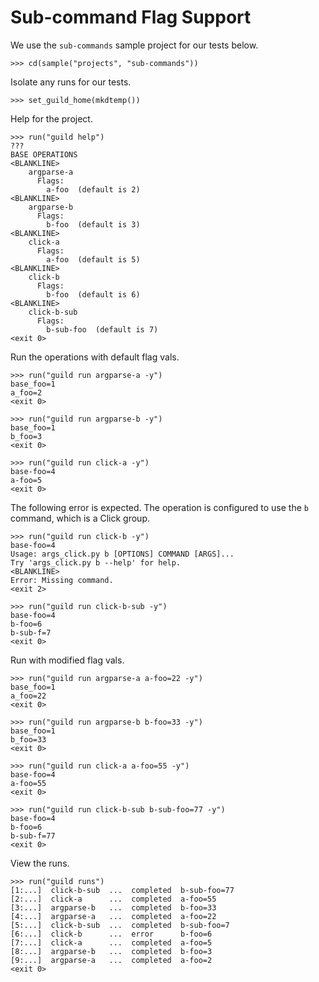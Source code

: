 # Sub-command Flag Support

We use the `sub-commands` sample project for our tests below.

    >>> cd(sample("projects", "sub-commands"))

Isolate any runs for our tests.

    >>> set_guild_home(mkdtemp())

Help for the project.

    >>> run("guild help")
    ???
    BASE OPERATIONS
    <BLANKLINE>
        argparse-a
          Flags:
            a-foo  (default is 2)
    <BLANKLINE>
        argparse-b
          Flags:
            b-foo  (default is 3)
    <BLANKLINE>
        click-a
          Flags:
            a-foo  (default is 5)
    <BLANKLINE>
        click-b
          Flags:
            b-foo  (default is 6)
    <BLANKLINE>
        click-b-sub
          Flags:
            b-sub-foo  (default is 7)
    <exit 0>

Run the operations with default flag vals.

    >>> run("guild run argparse-a -y")
    base_foo=1
    a_foo=2
    <exit 0>

    >>> run("guild run argparse-b -y")
    base_foo=1
    b_foo=3
    <exit 0>

    >>> run("guild run click-a -y")
    base-foo=4
    a-foo=5
    <exit 0>

The following error is expected. The operation is configured to use
the `b` command, which is a Click group.

    >>> run("guild run click-b -y")
    base-foo=4
    Usage: args_click.py b [OPTIONS] COMMAND [ARGS]...
    Try 'args_click.py b --help' for help.
    <BLANKLINE>
    Error: Missing command.
    <exit 2>

    >>> run("guild run click-b-sub -y")
    base-foo=4
    b-foo=6
    b-sub-f=7
    <exit 0>

Run with modified flag vals.

    >>> run("guild run argparse-a a-foo=22 -y")
    base_foo=1
    a_foo=22
    <exit 0>

    >>> run("guild run argparse-b b-foo=33 -y")
    base_foo=1
    b_foo=33
    <exit 0>

    >>> run("guild run click-a a-foo=55 -y")
    base-foo=4
    a-foo=55
    <exit 0>

    >>> run("guild run click-b-sub b-sub-foo=77 -y")
    base-foo=4
    b-foo=6
    b-sub-f=77
    <exit 0>

View the runs.

    >>> run("guild runs")
    [1:...]  click-b-sub  ...  completed  b-sub-foo=77
    [2:...]  click-a      ...  completed  a-foo=55
    [3:...]  argparse-b   ...  completed  b-foo=33
    [4:...]  argparse-a   ...  completed  a-foo=22
    [5:...]  click-b-sub  ...  completed  b-sub-foo=7
    [6:...]  click-b      ...  error      b-foo=6
    [7:...]  click-a      ...  completed  a-foo=5
    [8:...]  argparse-b   ...  completed  b-foo=3
    [9:...]  argparse-a   ...  completed  a-foo=2
    <exit 0>
